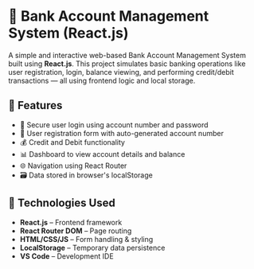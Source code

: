 # 🏦 Bank Account Management System (React.js)

A simple and interactive web-based Bank Account Management System built using **React.js**. This project simulates basic banking operations like user registration, login, balance viewing, and performing credit/debit transactions — all using frontend logic and local storage.

## 🚀 Features

- 🔐 Secure user login using account number and password
- 📝 User registration form with auto-generated account number
- 💰 Credit and Debit functionality
- 📊 Dashboard to view account details and balance
- 🌐 Navigation using React Router
- 🗃️ Data stored in browser's localStorage

## 🧩 Technologies Used

- **React.js** – Frontend framework
- **React Router DOM** – Page routing
- **HTML/CSS/JS** – Form handling & styling
- **LocalStorage** – Temporary data persistence
- **VS Code** – Development IDE

